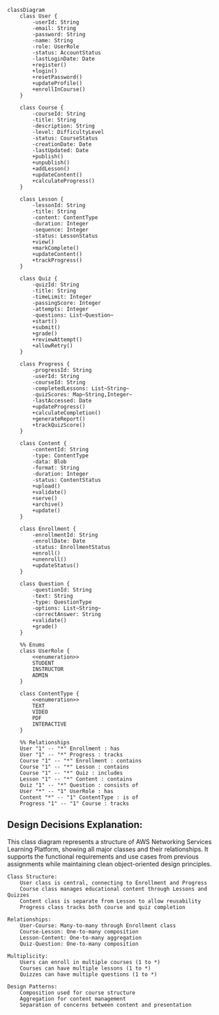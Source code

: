 ```mermaid
classDiagram
    class User {
        -userId: String
        -email: String
        -password: String
        -name: String
        -role: UserRole
        -status: AccountStatus
        -lastLoginDate: Date
        +register()
        +login()
        +resetPassword()
        +updateProfile()
        +enrollInCourse()
    }

    class Course {
        -courseId: String
        -title: String
        -description: String
        -level: DifficultyLevel
        -status: CourseStatus
        -creationDate: Date
        -lastUpdated: Date
        +publish()
        +unpublish()
        +addLesson()
        +updateContent()
        +calculateProgress()
    }

    class Lesson {
        -lessonId: String
        -title: String
        -content: ContentType
        -duration: Integer
        -sequence: Integer
        -status: LessonStatus
        +view()
        +markComplete()
        +updateContent()
        +trackProgress()
    }

    class Quiz {
        -quizId: String
        -title: String
        -timeLimit: Integer
        -passingScore: Integer
        -attempts: Integer
        -questions: List~Question~
        +start()
        +submit()
        +grade()
        +reviewAttempt()
        +allowRetry()
    }

    class Progress {
        -progressId: String
        -userId: String
        -courseId: String
        -completedLessons: List~String~
        -quizScores: Map~String,Integer~
        -lastAccessed: Date
        +updateProgress()
        +calculateCompletion()
        +generateReport()
        +trackQuizScore()
    }

    class Content {
        -contentId: String
        -type: ContentType
        -data: Blob
        -format: String
        -duration: Integer
        -status: ContentStatus
        +upload()
        +validate()
        +serve()
        +archive()
        +update()
    }

    class Enrollment {
        -enrollmentId: String
        -enrollDate: Date
        -status: EnrollmentStatus
        +enroll()
        +unenroll()
        +updateStatus()
    }

    class Question {
        -questionId: String
        -text: String
        -type: QuestionType
        -options: List~String~
        -correctAnswer: String
        +validate()
        +grade()
    }

    %% Enums
    class UserRole {
        <<enumeration>>
        STUDENT
        INSTRUCTOR
        ADMIN
    }

    class ContentType {
        <<enumeration>>
        TEXT
        VIDEO
        PDF
        INTERACTIVE
    }

    %% Relationships
    User "1" -- "*" Enrollment : has
    User "1" -- "*" Progress : tracks
    Course "1" -- "*" Enrollment : contains
    Course "1" -- "*" Lesson : contains
    Course "1" -- "*" Quiz : includes
    Lesson "1" -- "*" Content : contains
    Quiz "1" -- "*" Question : consists of
    User "*" -- "1" UserRole : has
    Content "*" -- "1" ContentType : is of
    Progress "1" -- "1" Course : tracks
```

## Design Decisions Explanation:

This class diagram represents a structure of AWS Networking Services Learning Platform, showing all major classes and their relationships. It supports the functional requirements and use cases from previous assignments while maintaining clean object-oriented design principles.

    Class Structure:
        User class is central, connecting to Enrollment and Progress
        Course class manages educational content through Lessons and Quizzes
        Content class is separate from Lesson to allow reusability
        Progress class tracks both course and quiz completion

    Relationships:
        User-Course: Many-to-many through Enrollment class
        Course-Lesson: One-to-many composition
        Lesson-Content: One-to-many aggregation
        Quiz-Question: One-to-many composition

    Multiplicity:
        Users can enroll in multiple courses (1 to *)
        Courses can have multiple lessons (1 to *)
        Quizzes can have multiple questions (1 to *)

    Design Patterns:
        Composition used for course structure
        Aggregation for content management
        Separation of concerns between content and presentation

